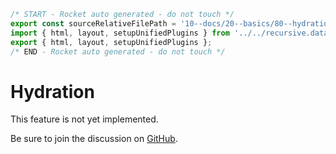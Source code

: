 ```js server
/* START - Rocket auto generated - do not touch */
export const sourceRelativeFilePath = '10--docs/20--basics/80--hydration.rocket.md';
import { html, layout, setupUnifiedPlugins } from '../../recursive.data.js';
export { html, layout, setupUnifiedPlugins };
/* END - Rocket auto generated - do not touch */
```

# Hydration

This feature is not yet implemented.

Be sure to join the discussion on [GitHub](https://github.com/modernweb-dev/rocket/issues/308).
